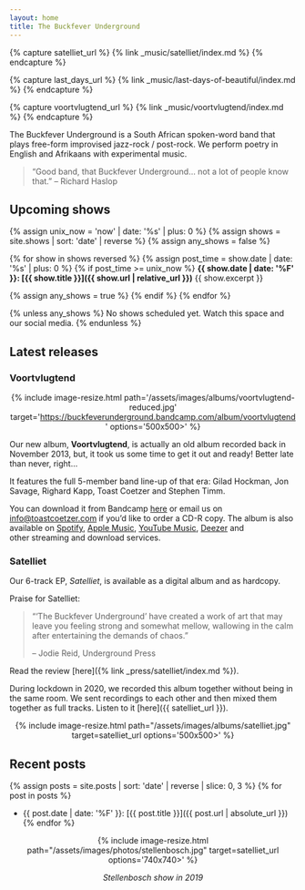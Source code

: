 ```yaml
---
layout: home
title: The Buckfever Underground
---
```


{% capture satelliet_url %}
    {% link _music/satelliet/index.md %}
{% endcapture %}

{% capture last_days_url %}
    {% link _music/last-days-of-beautiful/index.md %}
{% endcapture %}

{% capture voortvlugtend_url %}
    {% link _music/voortvlugtend/index.md %}
{% endcapture %}

The Buckfever Underground is a South African spoken-word band that plays free-form improvised jazz-rock / post-rock. We perform poetry in English and Afrikaans with experimental music.

> “Good band, that Buckfever Underground… not a lot of people know that.” – Richard Haslop


## Upcoming shows

{% assign unix_now = 'now' | date: '%s' | plus: 0 %}
{% assign shows = site.shows | sort: 'date' | reverse %}
{% assign any_shows = false %}

{% for show in shows reversed %}
{% assign post_time = show.date | date: '%s' | plus: 0 %}
{% if post_time >= unix_now %}
**{{ show.date | date: '%F' }}: [{{ show.title }}]({{ show.url | relative_url }})**
{{ show.excerpt }}

{% assign any_shows = true %}
{% endif %}
{% endfor %}

{% unless any_shows %}
No shows scheduled yet. Watch this space and our social media.
{% endunless %}


## Latest releases

### Voortvlugtend

<div align="center">

{% include image-resize.html
    path='/assets/images/albums/voortvlugtend-reduced.jpg'
    target='https://buckfeverunderground.bandcamp.com/album/voortvlugtend'
    options='500x500>'
%}

</div>

Our new album, **Voortvlugtend**, is actually an old album recorded back in November 2013, but, it took us some time to get it out and ready! Better late than never, right…

It features the full 5-member band line-up of that era: Gilad Hockman, Jon Savage, Righard Kapp, Toast Coetzer and Stephen Timm.

You can download it from Bandcamp [here](https://buckfeverunderground.bandcamp.com/album/voortvlugtend) or email us on <info@toastcoetzer.com> if you’d like to order a CD-R copy. The album is also available on [Spotify](https://open.spotify.com/artist/64CsQDGZFx0ejzIy8VFaI9), [Apple Music](https://music.apple.com/za/artist/the-buckfever-underground/265957199), [YouTube Music](https://music.youtube.com/playlist?list=OLAK5uy_nErN4c_INcKwAfEwxtjHtrbAFoV-rRAdo), [Deezer](https://www.deezer.com/en/artist/566238) and other streaming and download services.

### Satelliet

Our 6-track EP, _Satelliet_, is available as a digital album and as hardcopy.

Praise for Satelliet:

> “‘The Buckfever Underground’ have created a work of art that may leave you feeling strong and somewhat mellow, wallowing in the calm after entertaining the demands of chaos.”
>
> – Jodie Reid, Underground Press

Read the review [here]({% link _press/satelliet/index.md %}).

During lockdown in 2020, we recorded this album together without being in the same room. We sent recordings to each other and then mixed them together as full tracks. Listen to it [here]({{ satelliet_url }}).

<div align="center">

{% include image-resize.html
    path="/assets/images/albums/satelliet.jpg"
    target=satelliet_url
    options='500x500>'
%}

</div>


## Recent posts

{% assign posts = site.posts | sort: 'date' | reverse | slice: 0, 3 %}
{% for post in posts %}
- {{ post.date | date: '%F' }}: [{{ post.title }}]({{ post.url | absolute_url }})
{% endfor %}


<div align="center">

{% include image-resize.html
    path="/assets/images/photos/stellenbosch.jpg"
    target=satelliet_url
    options='740x740>'
%}

<p><i>Stellenbosch show in 2019</i></p>

</div>
